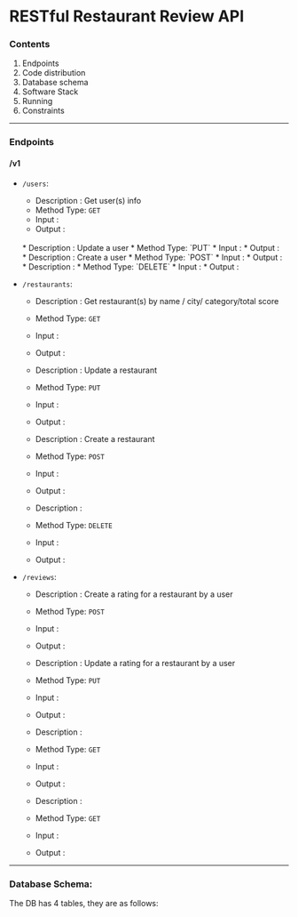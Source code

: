 # RESTful Restaurant Review API
### Contents
1. Endpoints
2. Code distribution
3. Database schema
4. Software Stack
5. Running
6. Constraints

----

### Endpoints
#### /v1
* `/users`:
  * Description : Get user(s) info
  * Method Type: `GET`
  * Input :
  * Output :
  </br>
  * Description : Update a user
  * Method Type: `PUT`
  * Input :
  * Output :    
  </br>
  * Description : Create a user
  * Method Type: `POST`
  * Input :
  * Output :
  </br>
  * Description :
  * Method Type: `DELETE`
  * Input :
  * Output :


* `/restaurants`:

  * Description : Get restaurant(s) by name / city/ category/total score
  * Method Type: `GET`
  * Input :
  * Output :

  * Description : Update a restaurant
  * Method Type: `PUT`
  * Input :
  * Output :    

  * Description : Create a restaurant
  * Method Type: `POST`
  * Input :
  * Output :

  * Description :
  * Method Type: `DELETE`
  * Input :
  * Output :


* `/reviews`:
  * Description : Create a rating for a restaurant by a user
  * Method Type: `POST`
  * Input :
  * Output :

  * Description : Update a rating for a restaurant by a user
  * Method Type: `PUT`
  * Input :
  * Output :    

  * Description :
  * Method Type: `GET`
  * Input :
  * Output :

  * Description :
  * Method Type: `GET`
  * Input :
  * Output :

-----

### Database Schema:
The DB has 4 tables, they are as follows:
